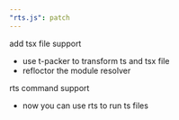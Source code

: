 ```yaml
---
"rts.js": patch
---
```


add tsx file support

- use t-packer to transform ts and tsx file
- refloctor the module resolver

rts command support

- now you can use rts to run ts files
